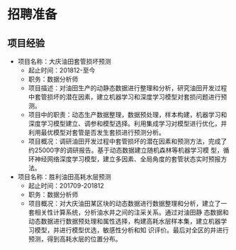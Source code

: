 # 招聘准备

## 项目经验

- 项目名称：大庆油田套管损坏预测
  - 起止时间：201812-至今
  - 职务：数据分析师
  - 项目描述：对油田生产的动静态数据进行整理和分析，研究油田开发过程中套管损坏的潜在因素，建立机器学习和深度学习模型对套损问题进行预测。
  - 项目中的职责：动态生产数据整理，数据预处理，样本构建，机器学习和深度学习模型建立、调参和模型选择。利用集成学习对模型进行优化，并利用最优模型对套管是否发生套损进行预测分析。
  - 项目概况：调研油田开发过程中套管损坏的潜在因素和预测方法，完成了约25000字的调研报告。基于动态数据建立随机森林等机器学习模
    型，循环神经网络深度学习模型，建立多因素、全局角度的套管状态实时预报方法。
- 项目名称：胜利油田高耗水层预测 
  - 起止时间：201709-201812
  - 职务：数据分析师
  - 项目概况：对大庆油田某区块的动态数据进行数据整理和分析，建立了一套相关性计算系统，分析油水井之间的注采关系。通过对油田静
    态数据和动态数据进行数据预处理和属性选择，构建高耗水层样本集，建立机器学习模型，并进行模型优选，敏感性分析和知
    识评价。最后对全区的井进行预测，得到高耗水层的位置分布。

